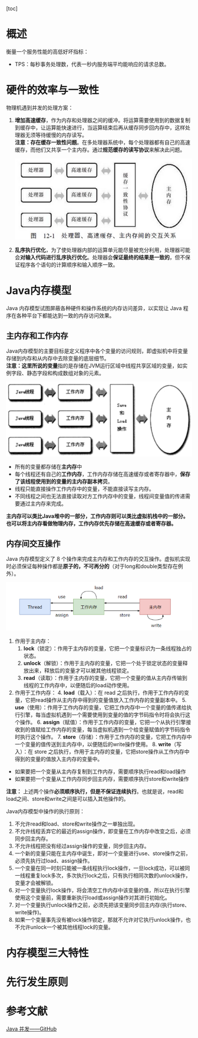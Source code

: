 [toc]

# 概述
衡量一个服务性能的高低好坏指标：
- TPS：每秒事务处理数，代表一秒内服务端平均能响应的请求总数。

# 硬件的效率与一致性
物理机遇到并发的处理方案：
1. **增加高速缓存**，作为内存和处理器之间的缓冲。将运算需要使用到的数据复制到缓存中，让运算能快速进行，当运算结束后再从缓存同步回内存中，这样处理器无须等待缓慢的内存读写。     
    **注意：**存在**缓存一致性问题**。在多处理器系统中，每个处理器都有自己的高速缓存，而他们又共享一个主内存。通过**规范缓存的读写协议**来解决此问题。

    ![](https://raw.githubusercontent.com/Andr-Robot/iMarkdownPhotos/master/Res/%E7%89%A9%E7%90%86%E6%9C%BA%E9%AB%98%E9%80%9F%E7%BC%93%E5%AD%98.png)
    
2. **乱序执行优化**，为了使处理器内部的运算单元能尽量被充分利用，处理器可能会**对输入代码进行乱序执行优化**。处理器会**保证最终的结果是一致的**，但不保证程序各个语句的计算顺序和输入顺序一致。

# Java内存模型
Java 内存模型试图屏蔽各种硬件和操作系统的内存访问差异，以实现让 Java 程序在各种平台下都能达到一致的内存访问效果。
## 主内存和工作内存
Java内存模型的主要目标是定义程序中各个变量的访问规则，即虚拟机中将变量存储到内存和从内存中去除变量的底层细节。    
**注意：**这里所说的**变量**指的是存储在JVM运行区域中线程共享区域的变量，如实例字段、静态字段和构成数组对象的元素。

![](https://raw.githubusercontent.com/Andr-Robot/iMarkdownPhotos/master/Res/jvm%E5%86%85%E5%AD%98%E6%A8%A1%E5%9E%8B.png)

- 所有的变量都存储在**主内存**中
- 每个线程还有自己的**工作内存**，工作内存存储在高速缓存或者寄存器中，**保存了该线程使用到的变量的主内存副本拷贝**。
- 线程只能直接操作工作内存中的变量，不能直接读写主内存。
- 不同线程之间也无法直接读取对方工作内存中的变量，线程间变量值的传递需要通过主内存来完成。

**主内存可以类比Java堆中的一部分，工作内存则可以类比虚拟机栈中的一部分。也可以将主内存看做物理内存，工作内存优先存储在高速缓存或者寄存器。**

## 内存间交互操作
Java 内存模型定义了 8 个操作来完成主内存和工作内存的交互操作。虚拟机实现时必须保证每种操作都是**原子的，不可再分的**（对于long和double类型存在例外）。

![](https://raw.githubusercontent.com/CyC2018/CS-Notes/master/pics/536c6dfd-305a-4b95-b12c-28ca5e8aa043.png)

1. 作用于主内存：
    1. **lock**（锁定）：作用于主内存的变量，它把一个变量标识为一条线程独占的状态。
    2. **unlock**（解锁）：作用于主内存的变量，它把一个处于锁定状态的变量释放出来，释放后的变量才可以被其他线程锁定。
    3. **read**（读取）：作用于主内存的变量，它把一个变量的值从主内存传输到线程的工作内存中，以便随后的load动作使用。
2. 作用于工作内存：
    4. **load**（载入）：在 read 之后执行，作用于工作内存的变量，它把read操作从主内存中得到的变量值放入工作内存的变量副本中。
    5. **use**（使用）：作用于工作内存的变量，它把工作内存中一个变量的值传递给执行引擎，每当虚拟机遇到一个需要使用到变量的值的字节码指令时将会执行这个操作。
    6. **assign**（赋值）：作用于工作内存的变量，它把一个从执行引擎接收到的值赋给工作内存的变量，每当虚拟机遇到一个给变量赋值的字节码指令时执行这个操作。
    7. **store**（存储）：作用于工作内存的变量，它把工作内存中一个变量的值传送到主内存中，以便随后的write操作使用。
    8. **write**（写入）：在 store 之后执行，作用于主内存的变量，它把store操作从工作内存中得到的变量的值放入主内存的变量中。

- 如果要把一个变量从主内存复制到工作内存，需要顺序执行read和load操作
- 如果要把一个变量从工作内存同步回主内存，需要顺序执行store和write操作

**注意：** 上述两个操作**必须顺序执行，但是不保证连续执行**。也就是说，read和load之间、store和write之间是可以插入其他操作的。

Java内存模型中操作的执行原则：
1. 不允许read和load、store和write操作之一单独出现。
2. 不允许线程丢弃它的最近的assign操作，即变量在工作内存中改变之后，必须同步回主内存。
3. 不允许线程把没有经过assign操作的变量，同步回主内存。
4. 一个新的变量只能在主内存中诞生，即对一个变量进行use、store操作之前，必须先执行过load、assign操作。
5. 一个变量在同一时刻只能被一条线程执行lock操作，一旦lock成功，可以被同一线程重复lock多次，多次执行lock之后，只有执行相同次数的unlock操作，变量才会被解锁。
6. 对一个变量执行lock操作，将会清空工作内存中该变量的值，所以在执行引擎使用这个变量前，需要重新执行load或assign操作对其进行初始化。
7. 对一个变量执行unlock操作之前，必须先把该变量同步回主内存(执行store、write操作)。
8. 如果一个变量事先没有被lock操作锁定，那就不允许对它执行unlock操作，也不允许unlock一个被其他线程lock的变量。

# 内存模型三大特性

# 先行发生原则

# 参考文献
[Java 并发——GitHub](https://github.com/CyC2018/CS-Notes/blob/master/notes/Java%20%E5%B9%B6%E5%8F%91.md)



